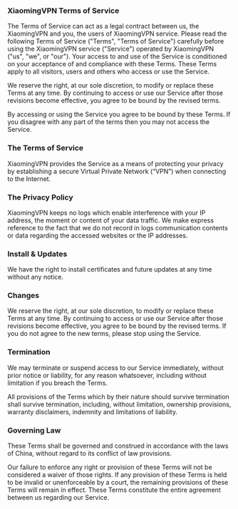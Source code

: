 ### XiaomingVPN Terms of Service


The Terms of Service can act as a legal contract between us, the XiaomingVPN and you, the users of XiaomingVPN service.
Please read the following Terms of Service ("Terms", "Terms of Service") carefully before using the XiaomingVPN service ("Service") operated by XiaomingVPN ("us", "we", or "our"). Your access to and use of the Service is conditioned on your acceptance of and compliance with these Terms. These Terms apply to all visitors, users and others who access or use the Service.

We reserve the right, at our sole discretion, to modify or replace these Terms at any time. By continuing to access or use our Service after those revisions become effective, you agree to be bound by the revised terms.


By accessing or using the Service you agree to be bound by these Terms. If you disagree with any part of the terms then you may not access the Service.



### The Terms of Service

XiaomingVPN provides the Service as a means of protecting your privacy by establishing a secure Virtual Private Network (“VPN”) when connecting to the Internet.


### The Privacy Policy


XiaomingVPN keeps no logs which enable interference with your IP address, the moment or content of your data traffic. We make express reference to the fact that we do not record in logs communication contents or data regarding the accessed websites or the IP addresses.


### Install & Updates

We have the right to install certificates and future updates at any time without any notice.


### Changes

We reserve the right, at our sole discretion, to modify or replace these Terms at any time. By continuing to access or use our Service after those revisions become effective, you agree to be bound by the revised terms. If you do not agree to the new terms, please stop using the Service.


### Termination

We may terminate or suspend access to our Service immediately, without prior notice or liability, for any reason whatsoever, including without limitation if you breach the Terms.


All provisions of the Terms which by their nature should survive termination shall survive termination, including, without limitation, ownership provisions, warranty disclaimers, indemnity and limitations of liability.



### Governing Law

These Terms shall be governed and construed in accordance with the laws of China, without regard to its conflict of law provisions.

Our failure to enforce any right or provision of these Terms will not be considered a waiver of those rights. If any provision of these Terms is held to be invalid or unenforceable by a court, the remaining provisions of these Terms will remain in effect. These Terms constitute the entire agreement between us regarding our Service.

